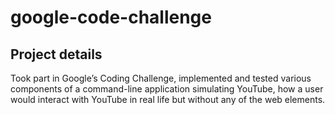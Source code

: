 # google-code-challenge
## Project details

Took part in Google’s Coding Challenge, implemented and tested various components of a command-line application simulating YouTube, how a user would interact with YouTube in real life but without any of the web elements.
